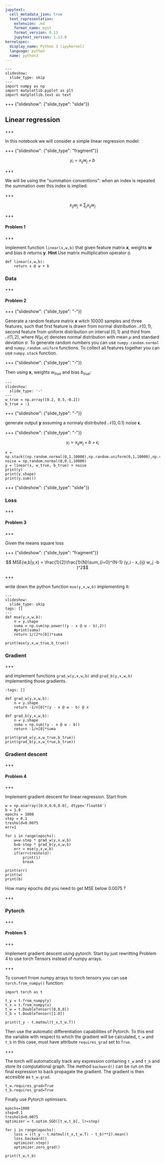 ```yaml
---
jupytext:
  cell_metadata_json: true
  text_representation:
    extension: .md
    format_name: myst
    format_version: 0.13
    jupytext_version: 1.13.0
kernelspec:
  display_name: Python 3 (ipykernel)
  language: python
  name: python3
---
```


```{code-cell} ipython3
---
slideshow:
  slide_type: skip
---
import numpy as np
import matplotlib.pyplot as plt
import matplotlib.text as text
```

+++ {"slideshow": {"slide_type": "slide"}}

## Linear regression

+++

In this notebook we will consider a simple linear regression model:

+++ {"slideshow": {"slide_type": "fragment"}}

$$ y_i = x_{ij} w_j + b$$

+++

We will be using the "summation conventions": when an index is repeated the summation over this index is implied:

+++

$$ 
x_{ij} w_j \equiv   \sum_j x_{ij} w_j 
$$

+++

#### Problem 1

+++

Implement function `linear(x,w,b)` that given feature matrix $\mathbf{x}$, weights $\mathbf{w}$ and bias $b$  returns $\mathbf{y}$. **Hint** Use matrix multiplication operator `@`.

```{code-cell} ipython3
def linear(x,w,b):
    return x @ w + b
```

### Data

+++

#### Problem 2

+++ {"slideshow": {"slide_type": "-"}}

Generate a random feature matrix $\mathbf{x}$ witch 10000 samples and three features, such that first feature is drawn from normal distribution $\mathcal{N}(0,1)$, second feature from  uniform distribution on interval $[0,1)$ and third from $\mathcal{N}(1,2)$, where 
$N(\mu,\sigma)$ denotes normal distribution with mean $\mu$ and standard deviation $\sigma$. To generate random numbers you can use `numpy.random.normal` and `numpy.random.uniform` functions. To collect all features together you can use `numpy.stack` function.

+++ {"slideshow": {"slide_type": "-"}}

Then using $\mathbf{x}$, weights $w_{true}$  and  bias $b_{true}$:

```{code-cell} ipython3
---
slideshow:
  slide_type: '-'
---
w_true = np.array([0.2, 0.5,-0.2])
b_true = -1
```

+++ {"slideshow": {"slide_type": "-"}}

generate output $\mathbf{y}$ assuming a normaly distributed $\mathcal{N}(0,0.1)$ noise $\mathbf{\epsilon}$.

+++ {"slideshow": {"slide_type": "-"}}

$$ y_i =  
x_{ij} w_j+b +\epsilon_i 
$$

```{code-cell} ipython3
x = np.stack((np.random.normal(0,1,10000),np.random.uniform(0,1,10000),np.random.normal(1,2,10000)),axis=-1)
noise = np.random.normal(0,0.1,10000)
y = linear(x, w_true, b_true) + noise
print(y)
print(y.shape)
print(y.sum())
```

+++ {"slideshow": {"slide_type": "slide"}}

### Loss

+++

#### Problem 3

+++

Given the means square loss

+++ {"slideshow": {"slide_type": "fragment"}}

$$ MSE(w,b|y,x) = \frac{1}{2}\frac{1}{N}\sum_{i=0}^{N-1} (y_i -  x_{ij} w_j -b  )^2$$

+++

write down the python function `mse(y,x,w,b)` implementing it:

```{code-cell} ipython3
---
slideshow:
  slide_type: skip
tags: []
---
def mse(y,x,w,b):
    n = y.shape
    suma = np.sum(np.power((y - x @ w - b),2))
    #print(suma)
    return 1/(2*n[0])*suma

print(mse(y,x,w_true,b_true))
```

### Gradient

+++

and implement functions `grad_w(y,x,w,b)` and `grad_b(y,x,w,b)` implementing those gradients.

```{code-cell} ipython3
:tags: []

def grad_w(y,x,w,b):
    n = y.shape
    return -1/n[0]*(y - x @ w - b) @ x

def grad_b(y,x,w,b):
    n = y.shape
    suma = np.sum((y - x @ w - b))
    return -1/n[0]*suma
```

```{code-cell} ipython3
print(grad_w(y,x,w_true,b_true))
print(grad_b(y,x,w_true,b_true))
```

### Gradient descent

+++

#### Problem 4

+++

Implement gradient descent for linear regression. Start from

```{code-cell} ipython3
w = np.asarray([0.0,0.0,0.0], dtype='float64')
b = 1.0 
epochs = 1000
step = 0.1
treshold=0.0075
err=1

for i in range(epochs):
    w=w-step * grad_w(y,x,w,b)
    b=b-step * grad_b(y,x,w,b)
    err = mse(y,x,w,b)
    if(err<treshold):
        print(i)
        break
        
print(err)
print(w)
print(b)
```

How many epochs did you need to get MSE below 0.0075 ?

+++

### Pytorch

+++

#### Problem 5

+++

Implement gradient descent using pytorch. Start by just rewritting Problem 4 to use torch Tensors instead of numpy arrays.

+++

To convert frrom numpy arrays to torch tensors you can use ``torch.from_numpy()`` function:

```{code-cell} ipython3
import torch as t 
```

```{code-cell} ipython3
t_y = t.from_numpy(y)
t_x = t.from_numpy(x)
t_w = t.DoubleTensor([0,0,0])
t_b = t.DoubleTensor([1.0])

print(t_y - t.matmul(t_x,t_w.T))
```

Then use the automatic differentiation capabilities of Pytorch. To this end the variable with respect to which the gradient will be calculated, `t_w` and `t_b` in this case, must have attribute
`requires_grad` set to `True`.

+++

The torch will automatically track any expression containing `t_w` and `t_b` and store its computational graph. The method `backward()` can be run on the final expression to back propagate the gradient. The gradient is then accesible as `t_w.grad`.

```{code-cell} ipython3
t_w.requires_grad=True
t_b.requires_grad=True
```

Finally use  Pytorch  optimisers.

```{code-cell} ipython3
epochs=1000
step=0.1
treshold=0.0075
optimizer = t.optim.SGD([t_w,t_b], lr=step)

for i in range(epochs):
    loss = ((t_y - t.matmul(t_x,t_w.T) - t_b)**2).mean()
    loss.backward()
    optimizer.step()
    optimizer.zero_grad()
    
print(t_w,t_b)
```

```{code-cell} ipython3

```
